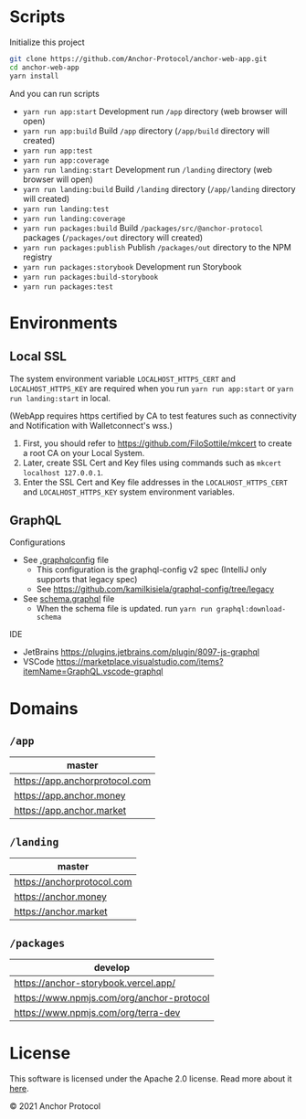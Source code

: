 # Scripts

Initialize this project

```sh
git clone https://github.com/Anchor-Protocol/anchor-web-app.git
cd anchor-web-app
yarn install
```

And you can run scripts

- `yarn run app:start` Development run `/app` directory (web browser will open)
- `yarn run app:build` Build `/app` directory (`/app/build` directory will created)
- `yarn run app:test`
- `yarn run app:coverage`
- `yarn run landing:start` Development run `/landing` directory (web browser will open)
- `yarn run landing:build` Build `/landing` directory (`/app/landing` directory will created)
- `yarn run landing:test`
- `yarn run landing:coverage`
- `yarn run packages:build` Build `/packages/src/@anchor-protocol` packages (`/packages/out` directory will created)
- `yarn run packages:publish` Publish `/packages/out` directory to the NPM registry
- `yarn run packages:storybook` Development run Storybook
- `yarn run packages:build-storybook`
- `yarn run packages:test`

# Environments

## Local SSL

The system environment variable `LOCALHOST_HTTPS_CERT` and `LOCALHOST_HTTPS_KEY` are required when you run `yarn run app:start` or `yarn run landing:start` in local.

(WebApp requires https certified by CA to test features such as connectivity and Notification with Walletconnect's wss.)

1. First, you should refer to <https://github.com/FiloSottile/mkcert> to create a root CA on your Local System.
2. Later, create SSL Cert and Key files using commands such as `mkcert localhost 127.0.0.1`.
3. Enter the SSL Cert and Key file addresses in the `LOCALHOST_HTTPS_CERT` and `LOCALHOST_HTTPS_KEY` system environment variables.

## GraphQL

Configurations

- See [.graphqlconfig](.graphqlconfig) file
  - This configuration is the graphql-config v2 spec (IntelliJ only supports that legacy spec)
  - See <https://github.com/kamilkisiela/graphql-config/tree/legacy>
- See [schema.graphql](schema.graphql) file
  - When the schema file is updated. run `yarn run graphql:download-schema`

IDE

- JetBrains <https://plugins.jetbrains.com/plugin/8097-js-graphql>
- VSCode <https://marketplace.visualstudio.com/items?itemName=GraphQL.vscode-graphql>

# Domains

## `/app`

| master                           |
| -------------------------------- |
| <https://app.anchorprotocol.com> |
| <https://app.anchor.money>       |
| <https://app.anchor.market>      |

## `/landing`

| master                       |
| ---------------------------- |
| <https://anchorprotocol.com> |
| <https://anchor.money>       |
| <https://anchor.market>      |

## `/packages`

| develop                                     |
| ------------------------------------------- |
| <https://anchor-storybook.vercel.app/>      |
| <https://www.npmjs.com/org/anchor-protocol> |
| <https://www.npmjs.com/org/terra-dev>       |

<!-- index packages/src/**/README.md -->

<!-- /index -->

# License

This software is licensed under the Apache 2.0 license. Read more about it [here](LICENSE).

© 2021 Anchor Protocol
